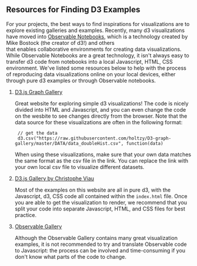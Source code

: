 ## Resources for Finding D3 Examples

For your projects, the best ways to find inspirations for visualizations are to explore existing galleries and examples. Recently, many d3 visualizations 
have moved into [Observable Notebooks](https://observablehq.com/), which is a technology created by Mike Bostock (the creator of d3!) and others  
that enables collaborative environments for creating data visualizations. While Observable Notebooks are a great technology, it isn't always easy to 
transfer d3 code from notebooks into a local Javascript, HTML, CSS environment. We've listed some resources below to help with the process of reproducing
data visualizations online on your local devices, either through pure d3 examples or through Observable notebooks.


1. [D3.js Graph Gallery](https://d3-graph-gallery.com/index.html)

    Great website for exploring simple d3 visualizations! The code is nicely divided into HTML and Javascript, and you can even change the code on the wesbite
    to see changes directly from the browser. Note that the data source for these visualizations are often in the following format:

        // get the data
        d3.csv("https://raw.githubusercontent.com/holtzy/D3-graph-gallery/master/DATA/data_doubleHist.csv", function(data)
  
    When using these visualizations, make sure that your own data matches the same format as the csv file in the link. You can replace the link with your
    own local csv file to visualize different datasets.

2. [D3.js Gallery by Christophe Viau](https://christopheviau.com/d3list/gallery.html)

    Most of the examples on this website are all in pure d3, with the Javascript, d3, CSS code all contained within the `index.html` file. 
    Once you are able to get the visualization to render, we recommend that you split your code into separate Javascript, HTML, and CSS files for 
    best practice.

3. [Observable Gallery](https://observablehq.com/@d3/gallery)
    
    Although the Observable Gallery contains many great visualization examples, it is not recommended to try and translate Observable code to Javascript: 
    the process can be involved and time-consuming if you don't know what parts of the code to change.
